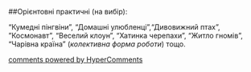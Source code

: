 <div id="hypercomments_widget" class="js-hypercomments-widget invisible"></div>

##Орієнтовні практичні (на вибір):

“Кумедні пінгвіни”, “Домашні улюбленці”,“Дивовижний птах”, ”Космонавт”, “Веселий клоун”, “Хатинка черепахи”, “Житло гномів”, “Чарівна країна” (*колективна форма роботи*) тощо.


<div class="js-hypercomments-container">
    <a href="http://hypercomments.com" class="hc-link" title="comments widget">comments powered by HyperComments</a>
</div>